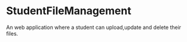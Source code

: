 # StudentFileManagement
 An web application where a student can upload,update and delete their files.
